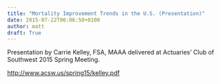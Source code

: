 ```yaml
---
title: "Mortality Improvement Trends in the U.S. (Presentation)"
date: 2015-07-22T06:06:50+0100
author: matt
draft: True
---
```

Presentation by Carrie Kelley, FSA, MAAA delivered at Actuaries’ Club of Southwest 2015 Spring Meeting.

http://www.acsw.us/spring15/kelley.pdf
